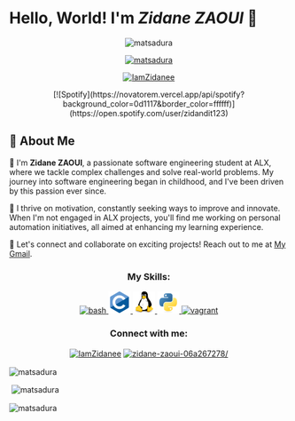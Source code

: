 # Hello, World! I'm _Zidane ZAOUI_ 👋

<p align="center"> <img src="https://komarev.com/ghpvc/?username=matsadura&label=Profile%20views&color=0e75b6&style=flat" alt="matsadura" /> </p>

<p align="center"> <a href="https://github.com/ryo-ma/github-profile-trophy"><img src="https://github-profile-trophy.vercel.app/?username=matsadura" alt="matsadura" /></a> </p>

<p align="center"> <a href="https://twitter.com/IamZidanee" target="blank"><img src="https://img.shields.io/twitter/follow/IamZidanee?logo=twitter&style=for-the-badge" alt="IamZidanee" /></a> </p>

<div align="center">
  [![Spotify](https://novatorem.vercel.app/api/spotify?background_color=0d1117&border_color=ffffff)](https://open.spotify.com/user/zidandit123)
</div>

## 🚀 About Me


👋 I'm __Zidane ZAOUI__, a passionate software engineering student at ALX, where we tackle complex challenges and solve real-world problems. My journey into software engineering began in childhood, and I've been driven by this passion ever since.

🚀 I thrive on motivation, constantly seeking ways to improve and innovate. When I'm not engaged in ALX projects, you'll find me working on personal automation initiatives, all aimed at enhancing my learning experience.

🌟 Let's connect and collaborate on exciting projects! Reach out to me at [My Gmail](mailto:zidanditoo@gmail.com).

<h3 align="center">My Skills:</h3>
<p align="center"> <a href="https://www.gnu.org/software/bash/" target="_blank" rel="noreferrer"> <img src="https://www.vectorlogo.zone/logos/gnu_bash/gnu_bash-icon.svg" alt="bash" width="40" height="40"/> </a> <a href="https://www.cprogramming.com/" target="_blank" rel="noreferrer"> <img src="https://raw.githubusercontent.com/devicons/devicon/master/icons/c/c-original.svg" alt="c" width="40" height="40"/> </a> <a href="https://www.linux.org/" target="_blank" rel="noreferrer"> <img src="https://raw.githubusercontent.com/devicons/devicon/master/icons/linux/linux-original.svg" alt="linux" width="40" height="40"/> </a> <a href="https://www.python.org" target="_blank" rel="noreferrer"> <img src="https://raw.githubusercontent.com/devicons/devicon/master/icons/python/python-original.svg" alt="python" width="40" height="40"/> </a> <a href="https://www.vagrantup.com/" target="_blank" rel="noreferrer"> <img src="https://www.vectorlogo.zone/logos/vagrantup/vagrantup-icon.svg" alt="vagrant" width="40" height="40"/> </a> </p>

<h3 align="center">Connect with me:</h3>
<p align="center">
<a href="https://twitter.com/IamZidanee" target="blank"><img align="center" src="https://raw.githubusercontent.com/rahuldkjain/github-profile-readme-generator/master/src/images/icons/Social/twitter.svg" alt="IamZidanee" height="30" width="40" /></a>
<a href="https://linkedin.com/in/zidane-zaoui-06a267278/" target="blank"><img align="center" src="https://raw.githubusercontent.com/rahuldkjain/github-profile-readme-generator/master/src/images/icons/Social/linked-in-alt.svg" alt="zidane-zaoui-06a267278/" height="30" width="40" /></a>
</p>



<p><img align="center" src="https://github-readme-stats.vercel.app/api/top-langs?username=matsadura&show_icons=true&locale=en&layout=compact" alt="matsadura" /></p>

<p>&nbsp;<img align="center" src="https://github-readme-stats.vercel.app/api?username=matsadura&show_icons=true&locale=en" alt="matsadura" /></p>

<p><img align="center" src="https://github-readme-streak-stats.herokuapp.com/?user=matsadura&" alt="matsadura" /></p>


